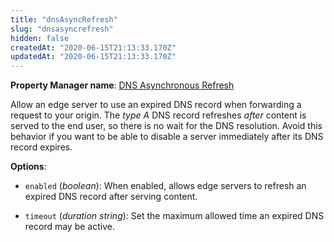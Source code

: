 ```yaml
---
title: "dnsAsyncRefresh"
slug: "dnsasyncrefresh"
hidden: false
createdAt: "2020-06-15T21:13:33.170Z"
updatedAt: "2020-06-15T21:13:33.170Z"
---
```

__Property Manager name__: [DNS Asynchronous Refresh](https://control.akamai.com/wh/CUSTOMER/AKAMAI/en-US/WEBHELP/property-manager/property-manager-help/csh_lookup.html?id=PM_0112)

Allow an edge server to use an expired DNS record when forwarding a request to your origin. The _type A_ DNS record refreshes _after_ content is served to the end user, so there is no wait for the DNS resolution. Avoid this behavior if you want to be able to disable a server immediately after its DNS record expires.

__Options__:

<div class="option" markdown="1" id="dnsAsyncRefresh.enabled" >

- `enabled` (_boolean_): When enabled, allows edge servers to refresh an expired DNS record after serving content.

</div>

<div class="option" markdown="1" id="dnsAsyncRefresh.timeout" >

- `timeout` (_duration string_): Set the maximum allowed time an expired DNS record may be active.

</div>

</div>

<div class="feature" data-feature="dnsPrefresh" markdown="1">
